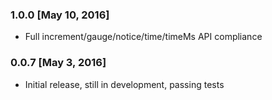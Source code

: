 ### 1.0.0 [May 10, 2016]
* Full increment/gauge/notice/time/timeMs API compliance

### 0.0.7 [May 3, 2016]
* Initial release, still in development, passing tests
